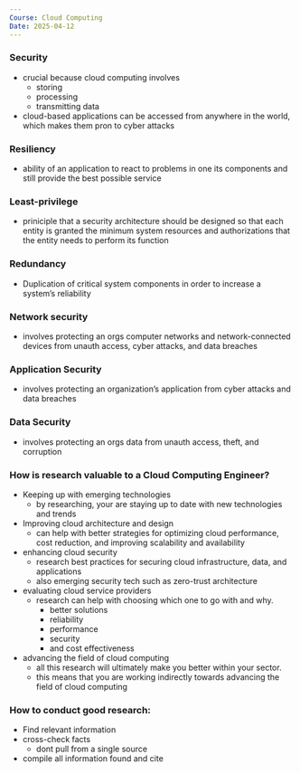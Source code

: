 ```yaml
---
Course: Cloud Computing
Date: 2025-04-12
---
```

### Security

- crucial because cloud computing involves
    - storing
    - processing
    - transmitting data
- cloud-based applications can be accessed from anywhere in the world, which makes them pron to cyber attacks

### Resiliency

- ability of an application to react to problems in one its components and still provide the best possible service

### Least-privilege

- priniciple that a security architecture should be designed so that each entity is granted the minimum system resources and authorizations that the entity needs to perform its function

### Redundancy

- Duplication of critical system components in order to increase a system’s reliability

### Network security

- involves protecting an orgs computer networks and network-connected devices from unauth access, cyber attacks, and data breaches

### Application Security

- involves protecting an organization’s application from cyber attacks and data breaches

### Data Security

- involves protecting an orgs data from unauth access, theft, and corruption

### How is research valuable to a Cloud Computing Engineer?

- Keeping up with emerging technologies
    - by researching, your are staying up to date with new technologies and trends
- Improving cloud architecture and design
    - can help with better strategies for optimizing cloud performance, cost reduction, and improving scalability and availability
- enhancing cloud security
    - research best practices for securing cloud infrastructure, data, and applications
    - also emerging security tech such as zero-trust architecture
- evaluating cloud service providers
    - research can help with choosing which one to go with and why.
        - better solutions
        - reliability
        - performance
        - security
        - and cost effectiveness
- advancing the field of cloud computing
    - all this research will ultimately make you better within your sector.
    - this means that you are working indirectly towards advancing the field of cloud computing

### How to conduct good research:

- Find relevant information
- cross-check facts
    - dont pull from a single source
- compile all information found and cite